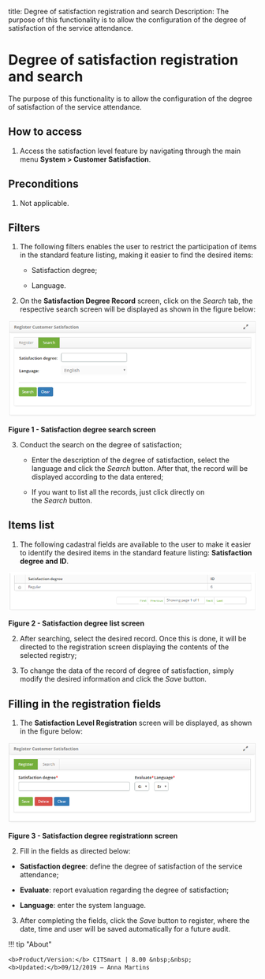 title: Degree of satisfaction registration and search
Description: The purpose of this functionality is to allow the configuration of the degree of satisfaction of the service attendance.

# Degree of satisfaction registration and search

The purpose of this functionality is to allow the configuration of the degree of
satisfaction of the service attendance.

How to access
-------------

1.  Access the satisfaction level feature by navigating through the main
    menu **System > Customer Satisfaction**.

Preconditions
-------------

1.  Not applicable.

Filters
-------

1.  The following filters enables the user to restrict the participation of
    items in the standard feature listing, making it easier to find the desired
    items:

    -  Satisfaction degree;

    -  Language.

2.  On the **Satisfaction Degree Record** screen, click on the *Search* tab, the
    respective search screen will be displayed as shown in the figure below:

![Criar](images/satisfaction-1.png)

**Figure 1 - Satisfaction degree search screen**

3.  Conduct the search on the degree of satisfaction;

    -  Enter the description of the degree of satisfaction, select the language and
    click the *Search* button. After that, the record will be displayed
    according to the data entered;

    -  If you want to list all the records, just click directly on
    the *Search* button.

Items list
----------

1.  The following cadastral fields are available to the user to make it easier
    to identify the desired items in the standard feature
    listing: **Satisfaction degree and ID**.

![Criar](images/satisfaction-2.png)

**Figure 2 - Satisfaction degree list screen**

2.  After searching, select the desired record. Once this is done, it will be
    directed to the registration screen displaying the contents of the selected
    registry;

3.  To change the data of the record of degree of satisfaction, simply modify
    the desired information and click the *Save* button.

Filling in the registration fields
----------------------------------

1.  The **Satisfaction Level Registration** screen will be displayed, as shown
    in the figure below:

![Criar](images/satisfaction-3.png)

**Figure 3 - Satisfaction degree registrationn screen**

2.  Fill in the fields as directed below:

   -  **Satisfaction degree**: define the degree of satisfaction of the service
    attendance;

   -  **Evaluate**: report evaluation regarding the degree of satisfaction;

   -  **Language**: enter the system language.

3.  After completing the fields, click the *Save* button to register, where the
    date, time and user will be saved automatically for a future audit.


!!! tip "About"

    <b>Product/Version:</b> CITSmart | 8.00 &nbsp;&nbsp;
    <b>Updated:</b>09/12/2019 – Anna Martins
